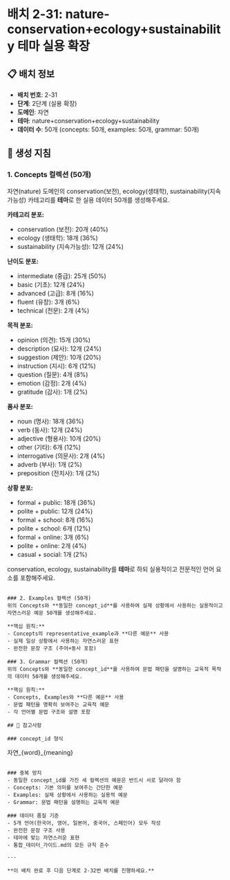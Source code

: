 # 배치 2-31: nature-conservation+ecology+sustainability 테마 실용 확장

## 📋 배치 정보
- **배치 번호**: 2-31
- **단계**: 2단계 (실용 확장)
- **도메인**: 자연
- **테마**: nature+conservation+ecology+sustainability
- **데이터 수**: 50개 (concepts: 50개, examples: 50개, grammar: 50개)

## 🎯 생성 지침

### 1. Concepts 컬렉션 (50개)
자연(nature) 도메인의 conservation(보전), ecology(생태학), sustainability(지속가능성) 카테고리를 **테마**로 한 실용 데이터 50개를 생성해주세요.

**카테고리 분포:**
- conservation (보전): 20개 (40%)
- ecology (생태학): 18개 (36%)
- sustainability (지속가능성): 12개 (24%)

**난이도 분포:**
- intermediate (중급): 25개 (50%)
- basic (기초): 12개 (24%)
- advanced (고급): 8개 (16%)
- fluent (유창): 3개 (6%)
- technical (전문): 2개 (4%)

**목적 분포:**
- opinion (의견): 15개 (30%)
- description (묘사): 12개 (24%)
- suggestion (제안): 10개 (20%)
- instruction (지시): 6개 (12%)
- question (질문): 4개 (8%)
- emotion (감정): 2개 (4%)
- gratitude (감사): 1개 (2%)

**품사 분포:**
- noun (명사): 18개 (36%)
- verb (동사): 12개 (24%)
- adjective (형용사): 10개 (20%)
- other (기타): 6개 (12%)
- interrogative (의문사): 2개 (4%)
- adverb (부사): 1개 (2%)
- preposition (전치사): 1개 (2%)

**상황 분포:**
- formal + public: 18개 (36%)
- polite + public: 12개 (24%)
- formal + school: 8개 (16%)
- polite + school: 6개 (12%)
- formal + online: 3개 (6%)
- polite + online: 2개 (4%)
- casual + social: 1개 (2%)

conservation, ecology, sustainability를 **테마**로 하되 실용적이고 전문적인 언어 요소를 포함해주세요.

```

### 2. Examples 컬렉션 (50개)
위의 Concepts와 **동일한 concept_id**를 사용하여 실제 상황에서 사용하는 실용적이고 자연스러운 예문 50개를 생성해주세요.

**핵심 원칙:**
- Concepts의 representative_example과 **다른 예문** 사용
- 실제 일상 상황에서 사용하는 자연스러운 표현
- 완전한 문장 구조 (주어+동사 포함)

### 3. Grammar 컬렉션 (50개)
위의 Concepts와 **동일한 concept_id**를 사용하여 문법 패턴을 설명하는 교육적 목적의 데이터 50개를 생성해주세요.

**핵심 원칙:**
- Concepts, Examples와 **다른 예문** 사용
- 문법 패턴을 명확히 보여주는 교육적 예문
- 각 언어별 문법 구조와 설명 포함

## 📝 참고사항

### concept_id 형식
```
자연_{word}_{meaning}
```

### 중복 방지
- 동일한 concept_id를 가진 세 컬렉션의 예문은 반드시 서로 달라야 함
- Concepts: 기본 의미를 보여주는 간단한 예문
- Examples: 실제 상황에서 사용하는 실용적 예문  
- Grammar: 문법 패턴을 설명하는 교육적 예문

### 데이터 품질 기준
- 5개 언어(한국어, 영어, 일본어, 중국어, 스페인어) 모두 작성
- 완전한 문장 구조 사용
- 테마에 맞는 자연스러운 표현
- 통합_데이터_가이드.md의 모든 규칙 준수

---

**이 배치 완료 후 다음 단계로 2-32번 배치를 진행하세요.**
